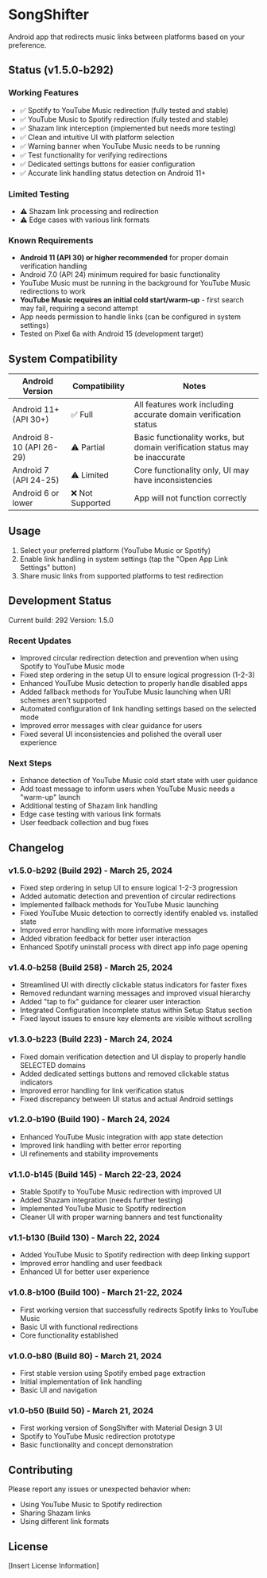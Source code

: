 # SongShifter

Android app that redirects music links between platforms based on your preference.

## Status (v1.5.0-b292)

### Working Features
- ✅ Spotify to YouTube Music redirection (fully tested and stable)
- ✅ YouTube Music to Spotify redirection (fully tested and stable)
- ✅ Shazam link interception (implemented but needs more testing)
- ✅ Clean and intuitive UI with platform selection
- ✅ Warning banner when YouTube Music needs to be running
- ✅ Test functionality for verifying redirections
- ✅ Dedicated settings buttons for easier configuration
- ✅ Accurate link handling status detection on Android 11+

### Limited Testing
- ⚠️ Shazam link processing and redirection
- ⚠️ Edge cases with various link formats

### Known Requirements
- **Android 11 (API 30) or higher recommended** for proper domain verification handling
- Android 7.0 (API 24) minimum required for basic functionality
- YouTube Music must be running in the background for YouTube Music redirections to work
- **YouTube Music requires an initial cold start/warm-up** - first search may fail, requiring a second attempt
- App needs permission to handle links (can be configured in system settings)
- Tested on Pixel 6a with Android 15 (development target)

## System Compatibility
| Android Version | Compatibility | Notes |
|-----------------|---------------|-------|
| Android 11+ (API 30+) | ✅ Full | All features work including accurate domain verification status |
| Android 8-10 (API 26-29) | ⚠️ Partial | Basic functionality works, but domain verification status may be inaccurate |
| Android 7 (API 24-25) | ⚠️ Limited | Core functionality only, UI may have inconsistencies |
| Android 6 or lower | ❌ Not Supported | App will not function correctly |

## Usage

1. Select your preferred platform (YouTube Music or Spotify)
2. Enable link handling in system settings (tap the "Open App Link Settings" button)
3. Share music links from supported platforms to test redirection

## Development Status

Current build: 292
Version: 1.5.0

### Recent Updates
- Improved circular redirection detection and prevention when using Spotify to YouTube Music mode
- Fixed step ordering in the setup UI to ensure logical progression (1-2-3)
- Enhanced YouTube Music detection to properly handle disabled apps
- Added fallback methods for YouTube Music launching when URI schemes aren't supported
- Automated configuration of link handling settings based on the selected mode
- Improved error messages with clear guidance for users
- Fixed several UI inconsistencies and polished the overall user experience

### Next Steps
- Enhance detection of YouTube Music cold start state with user guidance
- Add toast message to inform users when YouTube Music needs a "warm-up" launch
- Additional testing of Shazam link handling
- Edge case testing with various link formats
- User feedback collection and bug fixes

## Changelog

### v1.5.0-b292 (Build 292) - March 25, 2024
- Fixed step ordering in setup UI to ensure logical 1-2-3 progression
- Added automatic detection and prevention of circular redirections
- Implemented fallback methods for YouTube Music launching
- Fixed YouTube Music detection to correctly identify enabled vs. installed state
- Improved error handling with more informative messages
- Added vibration feedback for better user interaction
- Enhanced Spotify uninstall process with direct app info page opening

### v1.4.0-b258 (Build 258) - March 25, 2024
- Streamlined UI with directly clickable status indicators for faster fixes
- Removed redundant warning messages and improved visual hierarchy
- Added "tap to fix" guidance for clearer user interaction
- Integrated Configuration Incomplete status within Setup Status section
- Fixed layout issues to ensure key elements are visible without scrolling

### v1.3.0-b223 (Build 223) - March 24, 2024
- Fixed domain verification detection and UI display to properly handle SELECTED domains
- Added dedicated settings buttons and removed clickable status indicators
- Improved error handling for link verification status
- Fixed discrepancy between UI status and actual Android settings

### v1.2.0-b190 (Build 190) - March 24, 2024
- Enhanced YouTube Music integration with app state detection
- Improved link handling with better error reporting
- UI refinements and stability improvements

### v1.1.0-b145 (Build 145) - March 22-23, 2024
- Stable Spotify to YouTube Music redirection with improved UI
- Added Shazam integration (needs further testing)
- Implemented YouTube Music to Spotify redirection
- Cleaner UI with proper warning banners and test functionality

### v1.1-b130 (Build 130) - March 22, 2024
- Added YouTube Music to Spotify redirection with deep linking support
- Improved error handling and user feedback
- Enhanced UI for better user experience

### v1.0.8-b100 (Build 100) - March 21-22, 2024
- First working version that successfully redirects Spotify links to YouTube Music
- Basic UI with functional redirections
- Core functionality established

### v1.0.0-b80 (Build 80) - March 21, 2024
- First stable version using Spotify embed page extraction
- Initial implementation of link handling
- Basic UI and navigation

### v1.0-b50 (Build 50) - March 21, 2024
- First working version of SongShifter with Material Design 3 UI
- Spotify to YouTube Music redirection prototype
- Basic functionality and concept demonstration

## Contributing

Please report any issues or unexpected behavior when:
- Using YouTube Music to Spotify redirection
- Sharing Shazam links
- Using different link formats

## License

[Insert License Information] 